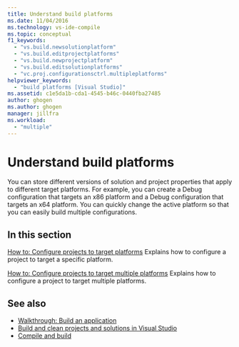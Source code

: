 ```yaml
---
title: Understand build platforms
ms.date: 11/04/2016
ms.technology: vs-ide-compile
ms.topic: conceptual
f1_keywords:
  - "vs.build.newsolutionplatform"
  - "vs.build.editprojectplatforms"
  - "vs.build.newprojectplatform"
  - "vs.build.editsolutionplatforms"
  - "vc.proj.configurationsctrl.multipleplatforms"
helpviewer_keywords:
  - "build platforms [Visual Studio]"
ms.assetid: c1e5da1b-cda1-4545-b46c-0440fba27485
author: ghogen
ms.author: ghogen
manager: jillfra
ms.workload:
  - "multiple"
---
```

# Understand build platforms

You can store different versions of solution and project properties that apply to different target platforms. For example, you can create a Debug configuration that targets an x86 platform and a Debug configuration that targets an x64 platform. You can quickly change the active platform so that you can easily build multiple configurations.

## In this section

 [How to: Configure projects to target platforms](../ide/how-to-configure-projects-to-target-platforms.md)
 Explains how to configure a project to target a specific platform.

 [How to: Configure projects to target multiple platforms](../ide/how-to-configure-projects-to-target-multiple-platforms.md)
 Explains how to configure a project to target multiple platforms.

## See also

- [Walkthrough: Build an application](../ide/walkthrough-building-an-application.md)
- [Build and clean projects and solutions in Visual Studio](../ide/building-and-cleaning-projects-and-solutions-in-visual-studio.md)
- [Compile and build](../ide/compiling-and-building-in-visual-studio.md)